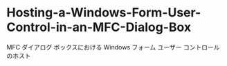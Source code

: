 # Hosting-a-Windows-Form-User-Control-in-an-MFC-Dialog-Box
MFC ダイアログ ボックスにおける Windows フォーム ユーザー コントロールのホスト
